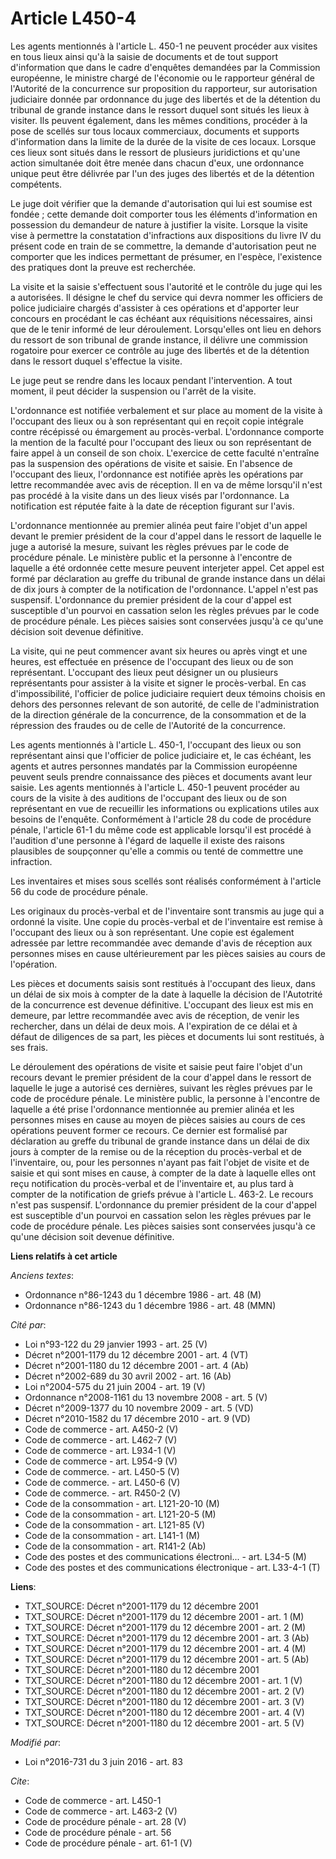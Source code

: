 # Article L450-4

Les agents mentionnés à l'article L. 450-1 ne peuvent procéder aux visites en tous lieux ainsi qu'à la saisie de documents et
de tout support d'information que dans le cadre d'enquêtes demandées par la Commission européenne, le ministre chargé de
l'économie ou le rapporteur général de l'Autorité de la concurrence sur proposition du rapporteur, sur autorisation
judiciaire donnée par ordonnance du juge des libertés et de la détention du tribunal de grande instance dans le ressort
duquel sont situés les lieux à visiter. Ils peuvent également, dans les mêmes conditions, procéder à la pose de scellés sur
tous locaux commerciaux, documents et supports d'information dans la limite de la durée de la visite de ces locaux. Lorsque
ces lieux sont situés dans le ressort de plusieurs juridictions et qu'une action simultanée doit être menée dans chacun
d'eux, une ordonnance unique peut être délivrée par l'un des juges des libertés et de la détention compétents. 

Le juge doit vérifier que la demande d'autorisation qui lui est soumise est fondée ; cette demande doit comporter tous les
éléments d'information en possession du demandeur de nature à justifier la visite. Lorsque la visite vise à permettre la
constatation d'infractions aux dispositions du livre IV du présent code en train de se commettre, la demande d'autorisation
peut ne comporter que les indices permettant de présumer, en l'espèce, l'existence des pratiques dont la preuve est
recherchée. 

La visite et la saisie s'effectuent sous l'autorité et le contrôle du juge qui les a autorisées. Il désigne le chef du
service qui devra nommer les officiers de police judiciaire chargés d'assister à ces opérations et d'apporter leur concours
en procédant le cas échéant aux réquisitions nécessaires, ainsi que de le tenir informé de leur déroulement. Lorsqu'elles ont
lieu en dehors du ressort de son tribunal de grande instance, il délivre une commission rogatoire pour exercer ce contrôle au
juge des libertés et de la détention dans le ressort duquel s'effectue la visite. 

Le juge peut se rendre dans les locaux pendant l'intervention. A tout moment, il peut décider la suspension ou l'arrêt de la
visite. 

L'ordonnance est notifiée verbalement et sur place au moment de la visite à l'occupant des lieux ou à son représentant qui en
reçoit copie intégrale contre récépissé ou émargement au procès-verbal. L'ordonnance comporte la mention de la faculté pour
l'occupant des lieux ou son représentant de faire appel à un conseil de son choix. L'exercice de cette faculté n'entraîne pas
la suspension des opérations de visite et saisie. En l'absence de l'occupant des lieux, l'ordonnance est notifiée après les
opérations par lettre recommandée avec avis de réception. Il en va de même lorsqu'il n'est pas procédé à la visite dans un
des lieux visés par l'ordonnance. La notification est réputée faite à la date de réception figurant sur l'avis. 

L'ordonnance mentionnée au premier alinéa peut faire l'objet d'un appel devant le premier président de la cour d'appel dans
le ressort de laquelle le juge a autorisé la mesure, suivant les règles prévues par le code de procédure pénale. Le ministère
public et la personne à l'encontre de laquelle a été ordonnée cette mesure peuvent interjeter appel. Cet appel est formé par
déclaration au greffe du tribunal de grande instance dans un délai de dix jours à compter de la notification de l'ordonnance.
L'appel n'est pas suspensif. L'ordonnance du premier président de la cour d'appel est susceptible d'un pourvoi en cassation
selon les règles prévues par le code de procédure pénale. Les pièces saisies sont conservées jusqu'à ce qu'une décision soit
devenue définitive. 

La visite, qui ne peut commencer avant six heures ou après vingt et une heures, est effectuée en présence de l'occupant des
lieux ou de son représentant. L'occupant des lieux peut désigner un ou plusieurs représentants pour assister à la visite et
signer le procès-verbal. En cas d'impossibilité, l'officier de police judiciaire requiert deux témoins choisis en dehors des
personnes relevant de son autorité, de celle de l'administration de la direction générale de la concurrence, de la
consommation et de la répression des fraudes ou de celle de l'Autorité de la concurrence. 

Les agents mentionnés à l'article L. 450-1, l'occupant des lieux ou son représentant ainsi que l'officier de police
judiciaire et, le cas échéant, les agents et autres personnes mandatés par la Commission européenne peuvent seuls prendre
connaissance des pièces et documents avant leur saisie. Les agents mentionnés à l'article L. 450-1 peuvent procéder au cours
de la visite à des auditions de l'occupant des lieux ou de son représentant en vue de recueillir les informations ou
explications utiles aux besoins de l'enquête. Conformément à l'article 28 du code de procédure pénale, l'article 61-1 du même
code est applicable lorsqu'il est procédé à l'audition d'une personne à l'égard de laquelle il existe des raisons plausibles
de soupçonner qu'elle a commis ou tenté de commettre une infraction. 

Les inventaires et mises sous scellés sont réalisés conformément à l'article 56 du code de procédure pénale. 

Les originaux du procès-verbal et de l'inventaire sont transmis au juge qui a ordonné la visite. Une copie du procès-verbal
et de l'inventaire est remise à l'occupant des lieux ou à son représentant. Une copie est également adressée par lettre
recommandée avec demande d'avis de réception aux personnes mises en cause ultérieurement par les pièces saisies au cours de
l'opération. 

Les pièces et documents saisis sont restitués à l'occupant des lieux, dans un délai de six mois à compter de la date à
laquelle la décision de l'Autotrité de la concurrence est devenue définitive. L'occupant des lieux est mis en demeure, par
lettre recommandée avec avis de réception, de venir les rechercher, dans un délai de deux mois. A l'expiration de ce délai et
à défaut de diligences de sa part, les pièces et documents lui sont restitués, à ses frais. 

Le déroulement des opérations de visite et saisie peut faire l'objet d'un recours devant le premier président de la cour
d'appel dans le ressort de laquelle le juge a autorisé ces dernières, suivant les règles prévues par le code de procédure
pénale. Le ministère public, la personne à l'encontre de laquelle a été prise l'ordonnance mentionnée au premier alinéa et
les personnes mises en cause au moyen de pièces saisies au cours de ces opérations peuvent former ce recours. Ce dernier est
formalisé par déclaration au greffe du tribunal de grande instance dans un délai de dix jours à compter de la remise ou de la
réception du procès-verbal et de l'inventaire, ou, pour les personnes n'ayant pas fait l'objet de visite et de saisie et qui
sont mises en cause, à compter de la date à laquelle elles ont reçu notification du procès-verbal et de l'inventaire et, au
plus tard à compter de la notification de griefs prévue à l'article L. 463-2. Le recours n'est pas suspensif. L'ordonnance du
premier président de la cour d'appel est susceptible d'un pourvoi en cassation selon les règles prévues par le code de
procédure pénale. Les pièces saisies sont conservées jusqu'à ce qu'une décision soit devenue définitive.

**Liens relatifs à cet article**

_Anciens textes_:

  - Ordonnance n°86-1243 du 1 décembre 1986 - art. 48 (M)
  - Ordonnance n°86-1243 du 1 décembre 1986 - art. 48 (MMN)

_Cité par_:

  - Loi n°93-122 du 29 janvier 1993 - art. 25 (V)
  - Décret n°2001-1179 du 12 décembre 2001 - art. 4 (VT)
  - Décret n°2001-1180 du 12 décembre 2001 - art. 4 (Ab)
  - Décret n°2002-689 du 30 avril 2002 - art. 16 (Ab)
  - Loi n°2004-575 du 21 juin 2004 - art. 19 (V)
  - Ordonnance n°2008-1161 du 13 novembre 2008 - art. 5 (V)
  - Décret n°2009-1377 du 10 novembre 2009 - art. 5 (VD)
  - Décret n°2010-1582 du 17 décembre 2010 - art. 9 (VD)
  - Code de commerce - art. A450-2 (V)
  - Code de commerce - art. L462-7 (V)
  - Code de commerce - art. L934-1 (V)
  - Code de commerce - art. L954-9 (V)
  - Code de commerce. - art. L450-5 (V)
  - Code de commerce. - art. L450-6 (V)
  - Code de commerce. - art. R450-2 (V)
  - Code de la consommation - art. L121-20-10 (M)
  - Code de la consommation - art. L121-20-5 (M)
  - Code de la consommation - art. L121-85 (V)
  - Code de la consommation - art. L141-1 (M)
  - Code de la consommation - art. R141-2 (Ab)
  - Code des postes et des communications électroni... - art. L34-5 (M)
  - Code des postes et des communications électronique - art. L33-4-1 (T)

**Liens**:

  - TXT_SOURCE: Décret n°2001-1179 du 12 décembre 2001
  - TXT_SOURCE: Décret n°2001-1179 du 12 décembre 2001 - art. 1 (M)
  - TXT_SOURCE: Décret n°2001-1179 du 12 décembre 2001 - art. 2 (M)
  - TXT_SOURCE: Décret n°2001-1179 du 12 décembre 2001 - art. 3 (Ab)
  - TXT_SOURCE: Décret n°2001-1179 du 12 décembre 2001 - art. 4 (M)
  - TXT_SOURCE: Décret n°2001-1179 du 12 décembre 2001 - art. 5 (Ab)
  - TXT_SOURCE: Décret n°2001-1180 du 12 décembre 2001
  - TXT_SOURCE: Décret n°2001-1180 du 12 décembre 2001 - art. 1 (V)
  - TXT_SOURCE: Décret n°2001-1180 du 12 décembre 2001 - art. 2 (V)
  - TXT_SOURCE: Décret n°2001-1180 du 12 décembre 2001 - art. 3 (V)
  - TXT_SOURCE: Décret n°2001-1180 du 12 décembre 2001 - art. 4 (V)
  - TXT_SOURCE: Décret n°2001-1180 du 12 décembre 2001 - art. 5 (V)

_Modifié par_:

  - Loi n°2016-731 du 3 juin 2016 - art. 83

_Cite_:

  - Code de commerce - art. L450-1
  - Code de commerce - art. L463-2 (V)
  - Code de procédure pénale - art. 28 (V)
  - Code de procédure pénale - art. 56
  - Code de procédure pénale - art. 61-1 (V)
